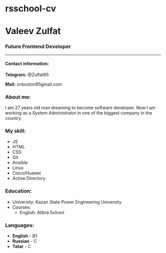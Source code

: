 # rsschool-cv

# Valeev Zulfat

### Future Frontend Developer
---
#### Contact information:
**Telegram:** @Zulfat95

**Mail:** zvboston95gmail.com

### About me:
I am 27 years old man dreaming to become software developer. Now I am working as a System Administrator in one of the biggest company in the country. 

### My skill:
* JS
* HTML
* CSS
* Git
* Ansible
* Linux
* Cisco/Huawei
* Active Directory

### Education:
* University: Kazan State Power Engineering University
* Courses: 
    * English: Alibra School

### Languages:
* **English** - B1
* **Russian** - C
* **Tatar** - C
